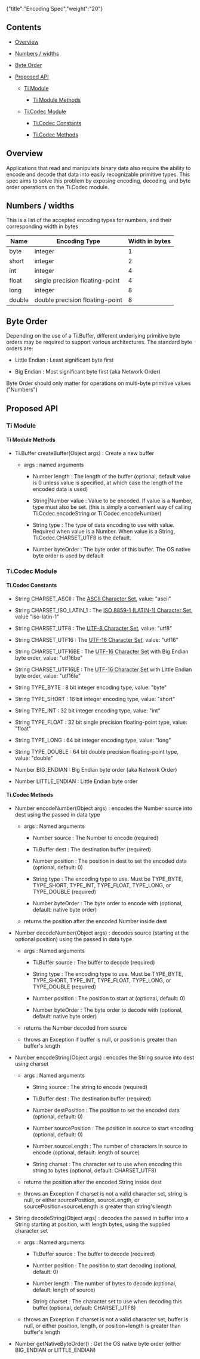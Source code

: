 {"title":"Encoding Spec","weight":"20"}

## Contents

* [Overview](#overview)

* [Numbers / widths](#numbers-/-widths)

* [Byte Order](#byte-order)

* [Proposed API](#proposed-api)

    * [Ti Module](#ti-module)

        * [Ti Module Methods](#ti-module-methods)

    * [Ti.Codec Module](#ti.codec-module)

        * [Ti.Codec Constants](#ti.codec-constants)

        * [Ti.Codec Methods](#ti.codec-methods)

## Overview

Applications that read and manipulate binary data also require the ability to encode and decode that data into easily recognizable primitive types. This spec aims to solve this problem by exposing encoding, decoding, and byte order operations on the Ti.Codec module.

## Numbers / widths

This is a list of the accepted encoding types for numbers, and their corresponding width in bytes

| Name | Encoding Type | Width in bytes |
| --- | --- | --- |
| byte | integer | 1 |
| short | integer | 2 |
| int | integer | 4 |
| float | single precision floating-point | 4 |
| long | integer | 8 |
| double | double precision floating-point | 8 |

## Byte Order

Depending on the use of a Ti.Buffer, different underlying primitive byte orders may be required to support various architectures. The standard byte orders are:

* Little Endian : Least significant byte first

* Big Endian : Most significant byte first (aka Network Order)

Byte Order should only matter for operations on multi-byte primitive values ("Numbers")

## Proposed API

### Ti Module

#### Ti Module Methods

* Ti.Buffer createBuffer(Object args) : Create a new buffer

    * args : named arguments

        * Number length : The length of the buffer (optional, default value is 0 unless value is specified, at which case the length of the encoded data is used)

        * String|Number value : Value to be encoded. If value is a Number, type must also be set. (this is simply a convenient way of calling Ti.Codec.encodeString or Ti.Codec.encodeNumber)

        * String type : The type of data encoding to use with value. Required when value is a Number. When value is a String, Ti.Codec.CHARSET\_UTF8 is the default.

        * Number byteOrder : The byte order of this buffer. The OS native byte order is used by default

### Ti.Codec Module

#### Ti.Codec Constants

* String CHARSET\_ASCII : The [ASCII Character Set](http://en.wikipedia.org/wiki/ASCII), value: "ascii"

* String CHARSET\_ISO\_LATIN\_1 : The [ISO 8859-1 (LATIN-1) Character Set](http://en.wikipedia.org/wiki/ISO/IEC_8859-1), value "iso-latin-1"

* String CHARSET\_UTF8 : The [UTF-8 Character Set](http://en.wikipedia.org/wiki/UTF-8), value: "utf8"

* String CHARSET\_UTF16 : The [UTF-16 Character Set](http://en.wikipedia.org/wiki/UTF-16/UCS-2), value: "utf16"

* String CHARSET\_UTF16BE : The [UTF-16 Character Set](http://en.wikipedia.org/wiki/UTF-16/UCS-2) with Big Endian byte order, value: "utf16be"

* String CHARSET\_UTF16LE : The [UTF-16 Character Set](http://en.wikipedia.org/wiki/UTF-16/UCS-2) with Little Endian byte order, value: "utf16le"

* String TYPE\_BYTE : 8 bit integer encoding type, value: "byte"

* String TYPE\_SHORT : 16 bit integer encoding type, value: "short"

* String TYPE\_INT : 32 bit integer encoding type, value: "int"

* String TYPE\_FLOAT : 32 bit single precision floating-point type, value: "float"

* String TYPE\_LONG : 64 bit integer encoding type, value: "long"

* String TYPE\_DOUBLE : 64 bit double precision floating-point type, value: "double"

* Number BIG\_ENDIAN : Big Endian byte order (aka Network Order)

* Number LITTLE\_ENDIAN : Little Endian byte order

#### Ti.Codec Methods

* Number encodeNumber(Object args) : encodes the Number source into dest using the passed in data type

    * args : Named arguments

        * Number source : The Number to encode (required)

        * Ti.Buffer dest : The destination buffer (required)

        * Number position : The position in dest to set the encoded data (optional, default: 0)

        * String type : The encoding type to use. Must be TYPE\_BYTE, TYPE\_SHORT, TYPE\_INT, TYPE\_FLOAT, TYPE\_LONG, or TYPE\_DOUBLE (required)

        * Number byteOrder : The byte order to encode with (optional, default: native byte order)

    * returns the position after the encoded Number inside dest

* Number decodeNumber(Object args) : decodes source (starting at the optional position) using the passed in data type

    * args : Named arguments

        * Ti.Buffer source : The buffer to decode (required)

        * String type : The encoding type to use. Must be TYPE\_BYTE, TYPE\_SHORT, TYPE\_INT, TYPE\_FLOAT, TYPE\_LONG, or TYPE\_DOUBLE (required)

        * Number position : The position to start at (optional, default: 0)

        * Number byteOrder : The byte order to decode with (optional, default: native byte order)

    * returns the Number decoded from source

    * throws an Exception if buffer is null, or position is greater than buffer's length

* Number encodeString(Object args) : encodes the String source into dest using charset

    * args : Named arguments

        * String source : The string to encode (required)

        * Ti.Buffer dest : The destination buffer (required)

        * Number destPosition : The position to set the encoded data (optional, default: 0)

        * Number sourcePosition : The position in source to start encoding (optional, default: 0)

        * Number sourceLength : The number of characters in source to encode (optional, default: length of source)

        * String charset : The character set to use when encoding this string to bytes (optional, default: CHARSET\_UTF8)

    * returns the position after the encoded String inside dest

    * throws an Exception if charset is not a valid character set, string is null, or either sourcePosition, sourceLength, or sourcePosition+sourceLength is greater than string's length

* String decodeString(Object args) : decodes the passed in buffer into a String starting at position, with length bytes, using the supplied character set

    * args : Named arguments

        * Ti.Buffer source : The buffer to decode (required)

        * Number position : The position to start decoding (optional, default: 0)

        * Number length : The number of bytes to decode (optional, default: length of source)

        * String charset : The character set to use when decoding this buffer (optional, default: CHARSET\_UTF8)

    * throws an Exception if charset is not a valid character set, buffer is null, or either position, length, or position+length is greater than buffer's length

* Number getNativeByteOrder() : Get the OS native byte order (either BIG\_ENDIAN or LITTLE\_ENDIAN)
